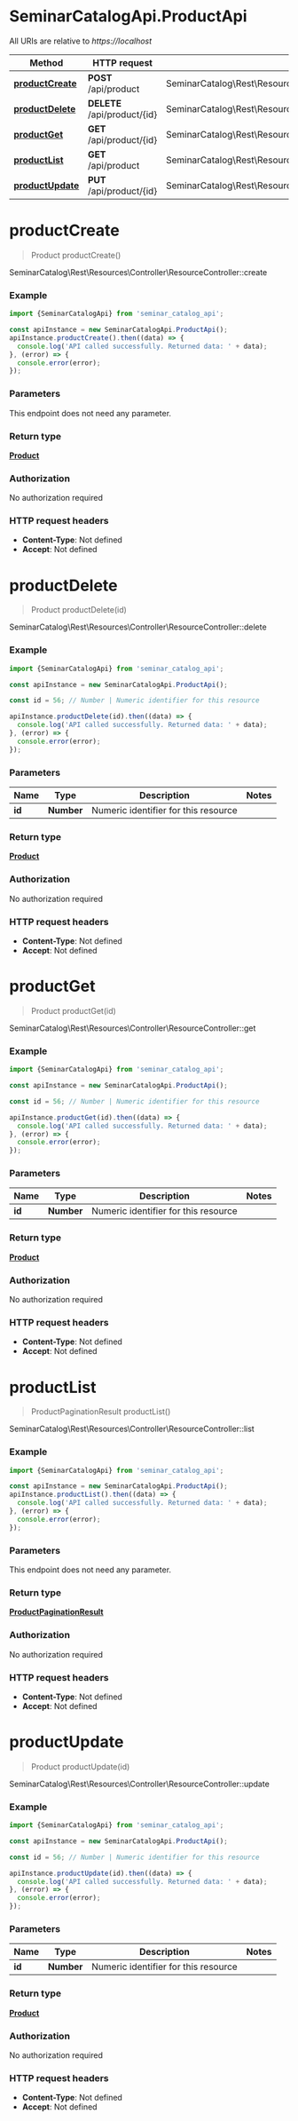 # SeminarCatalogApi.ProductApi

All URIs are relative to *https://localhost*

Method | HTTP request | Description
------------- | ------------- | -------------
[**productCreate**](ProductApi.md#productCreate) | **POST** /api/product | SeminarCatalog\\Rest\\Resources\\Controller\\ResourceController::create
[**productDelete**](ProductApi.md#productDelete) | **DELETE** /api/product/{id} | SeminarCatalog\\Rest\\Resources\\Controller\\ResourceController::delete
[**productGet**](ProductApi.md#productGet) | **GET** /api/product/{id} | SeminarCatalog\\Rest\\Resources\\Controller\\ResourceController::get
[**productList**](ProductApi.md#productList) | **GET** /api/product | SeminarCatalog\\Rest\\Resources\\Controller\\ResourceController::list
[**productUpdate**](ProductApi.md#productUpdate) | **PUT** /api/product/{id} | SeminarCatalog\\Rest\\Resources\\Controller\\ResourceController::update


<a name="productCreate"></a>
# **productCreate**
> Product productCreate()

SeminarCatalog\\Rest\\Resources\\Controller\\ResourceController::create

### Example
```javascript
import {SeminarCatalogApi} from 'seminar_catalog_api';

const apiInstance = new SeminarCatalogApi.ProductApi();
apiInstance.productCreate().then((data) => {
  console.log('API called successfully. Returned data: ' + data);
}, (error) => {
  console.error(error);
});

```

### Parameters
This endpoint does not need any parameter.

### Return type

[**Product**](Product.md)

### Authorization

No authorization required

### HTTP request headers

 - **Content-Type**: Not defined
 - **Accept**: Not defined

<a name="productDelete"></a>
# **productDelete**
> Product productDelete(id)

SeminarCatalog\\Rest\\Resources\\Controller\\ResourceController::delete

### Example
```javascript
import {SeminarCatalogApi} from 'seminar_catalog_api';

const apiInstance = new SeminarCatalogApi.ProductApi();

const id = 56; // Number | Numeric identifier for this resource

apiInstance.productDelete(id).then((data) => {
  console.log('API called successfully. Returned data: ' + data);
}, (error) => {
  console.error(error);
});

```

### Parameters

Name | Type | Description  | Notes
------------- | ------------- | ------------- | -------------
 **id** | **Number**| Numeric identifier for this resource | 

### Return type

[**Product**](Product.md)

### Authorization

No authorization required

### HTTP request headers

 - **Content-Type**: Not defined
 - **Accept**: Not defined

<a name="productGet"></a>
# **productGet**
> Product productGet(id)

SeminarCatalog\\Rest\\Resources\\Controller\\ResourceController::get

### Example
```javascript
import {SeminarCatalogApi} from 'seminar_catalog_api';

const apiInstance = new SeminarCatalogApi.ProductApi();

const id = 56; // Number | Numeric identifier for this resource

apiInstance.productGet(id).then((data) => {
  console.log('API called successfully. Returned data: ' + data);
}, (error) => {
  console.error(error);
});

```

### Parameters

Name | Type | Description  | Notes
------------- | ------------- | ------------- | -------------
 **id** | **Number**| Numeric identifier for this resource | 

### Return type

[**Product**](Product.md)

### Authorization

No authorization required

### HTTP request headers

 - **Content-Type**: Not defined
 - **Accept**: Not defined

<a name="productList"></a>
# **productList**
> ProductPaginationResult productList()

SeminarCatalog\\Rest\\Resources\\Controller\\ResourceController::list

### Example
```javascript
import {SeminarCatalogApi} from 'seminar_catalog_api';

const apiInstance = new SeminarCatalogApi.ProductApi();
apiInstance.productList().then((data) => {
  console.log('API called successfully. Returned data: ' + data);
}, (error) => {
  console.error(error);
});

```

### Parameters
This endpoint does not need any parameter.

### Return type

[**ProductPaginationResult**](ProductPaginationResult.md)

### Authorization

No authorization required

### HTTP request headers

 - **Content-Type**: Not defined
 - **Accept**: Not defined

<a name="productUpdate"></a>
# **productUpdate**
> Product productUpdate(id)

SeminarCatalog\\Rest\\Resources\\Controller\\ResourceController::update

### Example
```javascript
import {SeminarCatalogApi} from 'seminar_catalog_api';

const apiInstance = new SeminarCatalogApi.ProductApi();

const id = 56; // Number | Numeric identifier for this resource

apiInstance.productUpdate(id).then((data) => {
  console.log('API called successfully. Returned data: ' + data);
}, (error) => {
  console.error(error);
});

```

### Parameters

Name | Type | Description  | Notes
------------- | ------------- | ------------- | -------------
 **id** | **Number**| Numeric identifier for this resource | 

### Return type

[**Product**](Product.md)

### Authorization

No authorization required

### HTTP request headers

 - **Content-Type**: Not defined
 - **Accept**: Not defined

